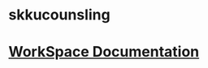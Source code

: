 # skkucounsling


# [WorkSpace Documentation](https://axiomatic-train-212.notion.site/c2712e48d27342cda69484fbad13ca11?pvs=4)
